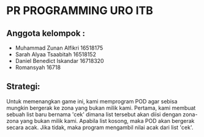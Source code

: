 # PR PROGRAMMING URO ITB

## Anggota kelompok :
- Muhammad Zunan Alfikri 16518175
- Sarah Alyaa Tsaabitah 16518152                                                                                             
- Daniel Benedict Iskandar 16718320                                                                                          
- Romansyah 16718 


## Strategi:
Untuk memenangkan game ini, kami memprogram POD agar sebisa mungkin bergerak ke zona yang bukan milik kami. Pertama, kami membuat sebuah list baru bernama 'cek' dimana list tersebut akan diisi dengan zona-zona yang bukan milik kami. Apabila list kosong, maka POD akan bergerak secara acak. Jika tidak, maka program mengambil nilai acak dari list 'cek'. 
